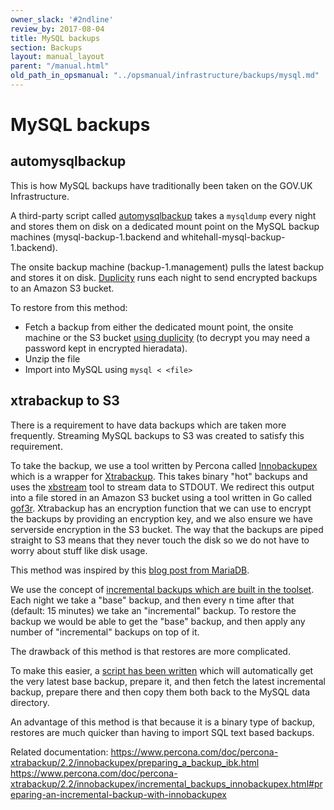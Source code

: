 ```yaml
---
owner_slack: '#2ndline'
review_by: 2017-08-04
title: MySQL backups
section: Backups
layout: manual_layout
parent: "/manual.html"
old_path_in_opsmanual: "../opsmanual/infrastructure/backups/mysql.md"
---
```


# MySQL backups

## automysqlbackup

This is how MySQL backups have traditionally been taken on the GOV.UK Infrastructure.

A third-party script called [automysqlbackup](http://www.debianhelp.co.uk/mysqlscript.htm) takes a `mysqldump` every night and stores them on disk
on a dedicated mount point on the MySQL backup machines (mysql-backup-1.backend and whitehall-mysql-backup-1.backend).

The onsite backup machine (backup-1.management) pulls the latest backup and stores it on disk. [Duplicity](http://duplicity.nongnu.org/)
runs each night to send encrypted backups to an Amazon S3 bucket.

To restore from this method:

 - Fetch a backup from either the dedicated mount point, the onsite machine or the S3 bucket [using duplicity](offsite-backup-and-restore.html) (to decrypt you may need a password kept in encrypted hieradata).
 - Unzip the file
 - Import into MySQL using `mysql < <file>`

## xtrabackup to S3

There is a requirement to have data backups which are taken more frequently. Streaming MySQL backups to S3 was created to satisfy this requirement.

To take the backup, we use a tool written by Percona called [Innobackupex](https://www.percona.com/doc/percona-xtrabackup/2.2/innobackupex/incremental_backups_innobackupex.html)
which is a wrapper for [Xtrabackup](https://www.percona.com/doc/percona-xtrabackup/2.3/index.html). This takes binary
"hot" backups and uses the [xbstream](https://www.percona.com/doc/percona-xtrabackup/2.3/xbstream/xbstream.html) tool to stream data to STDOUT. We redirect this output
into a file stored in an Amazon S3 bucket using a tool written in Go called [gof3r](https://github.com/rlmcpherson/s3gof3r). Xtrabackup has an encryption
function that we can use to encrypt the backups by providing an encryption key, and we also ensure we have serverside encryption in the S3 bucket. The way that
the backups are piped straight to S3 means that they never touch the disk so we do not have to worry about stuff like disk usage.

This method was inspired by this [blog post from MariaDB](https://mariadb.com/blog/streaming-mariadb-backups-cloud).

We use the concept of [incremental backups which are built in the toolset](https://www.percona.com/doc/percona-xtrabackup/2.2/xtrabackup_bin/incremental_backups.html).
Each night we take a "base" backup, and then every n time after that (default: 15 minutes) we take an "incremental" backup. To restore the backup we would be able to get
the "base" backup, and then apply any number of "incremental" backups on top of it.

The drawback of this method is that restores are more complicated.

To make this easier, a [script has been written](https://github.com/alphagov/govuk-puppet/blob/master/modules/govuk_mysql/templates/usr/local/bin/xtrabackup_s3_restore.erb) which will automatically get the very latest base backup, prepare it, and then fetch the latest incremental backup, prepare there and then copy them both back to the MySQL
data directory.

An advantage of this method is that because it is a binary type of backup, restores are much quicker than having to import SQL text based backups.

Related documentation:
https://www.percona.com/doc/percona-xtrabackup/2.2/innobackupex/preparing_a_backup_ibk.html
https://www.percona.com/doc/percona-xtrabackup/2.2/innobackupex/incremental_backups_innobackupex.html#preparing-an-incremental-backup-with-innobackupex
